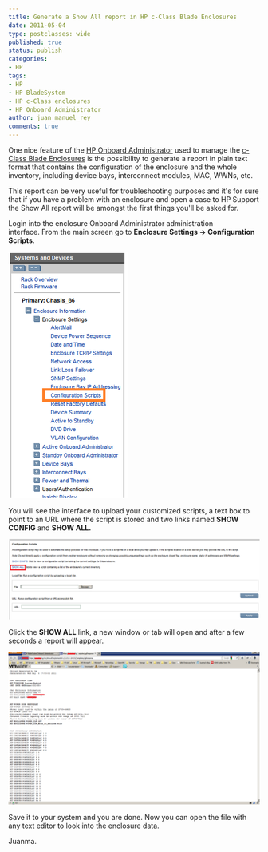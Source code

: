 ```yaml
---
title: Generate a Show All report in HP c-Class Blade Enclosures
date: 2011-05-04
type: postclasses: wide
published: true
status: publish
categories:
- HP
tags:
- HP
- HP BladeSystem
- HP c-Class enclosures
- HP Onboard Administrator
author: juan_manuel_rey
comments: true
---
```


One nice feature of the [HP Onboard Administrator](http://h18004.www1.hp.com/products/blades/components/onboard/index.html?jumpid=reg_R1002_USEN) used to manage the [c-Class Blade Enclosures](http://h18004.www1.hp.com/products/blades/components/enclosures/c-class/index.html) is the possibility to generate a report in plain text format that contains the configuration of the enclosure and the whole inventory, including device bays, interconnect modules, MAC, WWNs, etc.

This report can be very useful for troubleshooting purposes and it's for sure that if you have a problem with an enclosure and open a case to HP Support the Show All report will be amongst the first things you'll be asked for.

Login into the enclosure Onboard Administrator administration interface. From the main screen go to **Enclosure Settings -> Configuration Scripts**.

[![](/assets/images/oa-config-scripts.png "OA configuration scripts")]({{site.url}}/assets/images/oa-config-scripts.png)

You will see the interface to upload your customized scripts, a text box to point to an URL where the script is stored and two links named **SHOW CONFIG** and **SHOW ALL.**

[![](/assets/images/showall.png "Show All")]({{site.url}}/assets/images/showall.png)

Click the **SHOW ALL** link, a new window or tab will open and after a few seconds a report will appear.

[![](/assets/images/report.png "Report")]({{site.url}}/assets/images/report.png)

Save it to your system and you are done. Now you can open the file with any text editor to look into the enclosure data.

Juanma.

